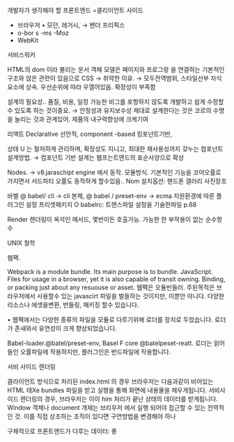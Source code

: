 개발자가 생각해야 할
프론트엔드 =클리이언트 사이드

- 브라우저 • 모던, 레거시, → 벤더 프리픽스
- o-bor s
  -ms
  -Moz
- WebKit

서비스워커

HTML의 dom 이라 불리는 운서 객체 모델은 페이지와 프로그랑 을 연결하는 기본적인 구조와 않은 관련이 있음으로
CSS → 취약한 이유. → 모두전역범위, 스타일선부 자식요소에 상속. 우선순위에 따라 우열어있음. 확장성이 부족함

설계의 필요성..
품질, 비용, 일정
가능한 비그를 포항하지 않도록 개발하고 쉽게 수정할 수 있도록 하는 것이중요. → 안정성과 유지보수성
제대로 설계한다는 것은 코르의 수명을 늘리는 것과 관계있어. 제품의 내구력향상에 크케기여

리액트
Declarative 선언적, component -based 킹포넌트기반,

상태 U 는 철저하게 관리하며, 확장성도 지니고, 최대한 재사용성까지 갖누는 컴포넌트 설계방법. → 컴포넌트 기반 설계는 웹프는트엔드의 표순사양으로 확상

Nodes. → v8.jaraschipt engine 에서 동작.
모듈방식. 기본적인 기능을 코어오률로 가지면서 서드파티 오률도 동작하게 할수있음..
Nom 설치옵션: 핸드폰 갤러리 사진장조

바벨
@ babel/ cli → cli 본체, @ babel / preset-env → ecma 지원환경에 따른 플러그인 설정 프리셋패키지
O babelrc: 트랜스파일 설정을 기술한파일 p.68

Render 렌더링이 옥석인 메서드, 몇번이든 호출가능. 가능한 한 부작용이 없는 순수항수

UNIX 철학

웹팩.

Webpack is a module bundle. Its main purpose is to bundle. JavaScript. Files for usage in a browser, yet it is also capable of transit owning. Binding, or packing just about any resuouse or asset.
웹팩은 오듈빈들러. 주된목적은 브라우저에서 사용할수 있는 javascirt 파일을 벌들하는 것이지만, 이뿐안 아니다. 다양한 리소스나 에셋을변환, 번들링, 패키징 할수 있습니다.

• 웹팩에서는 다양한 종류의 파일을 모듈로 다루기위해 로더를 장치로 두었습니다. 로더가 존새와서 유연성이 크게 향상되었습니다.

Babel-loader.@batel/preset-env, Basel F core @batelpeset-reatt.
로더는 읽어들인 오률파일에 작용하지만, 플러그인은 번드파일에 작용합니다.

서비 사이드 렌더링

클라이언트 방식으로 처리된 index.html 의 경우 브라우저는 다음과같이 비어있는 HTML 태Xe bundles 파일을 받고 실행을 통해 화면에 내용물을 채우게됩니다.
서비사이드 렌더링의 경우, 브라우저는 이이 him 처리가 끝난 상태의 데이터를 받게됩니다.
Window 객체나 document 개체는 브리우저 에서 실행 되어야 접근할 수 있는 전역적인 것. 이를 직접 상조하는 조직이 있다면 구연방법을 변경해야 하나

구체적으로 프론트엔드가 다루는 데이터: 퐁
